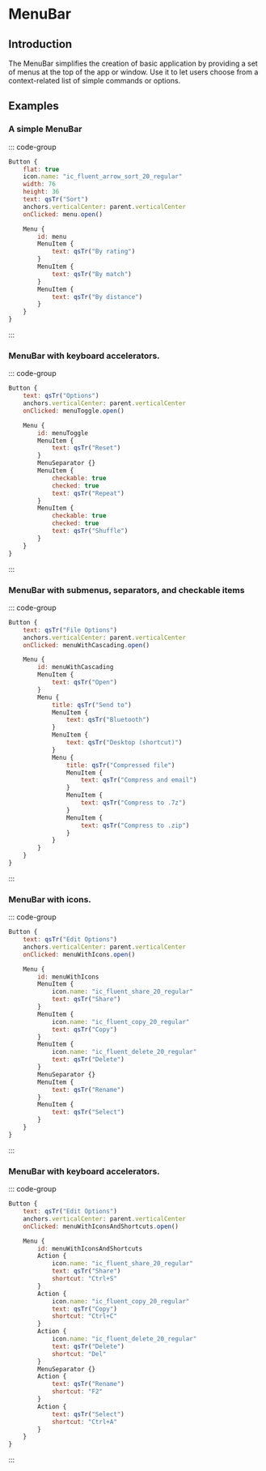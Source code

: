 # MenuBar

## Introduction

The MenuBar simplifies the creation of basic application by providing a set of menus at the top of the app or window. Use it to let users choose from a context-related list of simple commands or options.

## Examples

### A simple MenuBar

::: code-group

```qml
Button {
    flat: true
    icon.name: "ic_fluent_arrow_sort_20_regular"
    width: 76
    height: 36
    text: qsTr("Sort")
    anchors.verticalCenter: parent.verticalCenter
    onClicked: menu.open()

    Menu {
        id: menu
        MenuItem {
            text: qsTr("By rating")
        }
        MenuItem {
            text: qsTr("By match")
        }
        MenuItem {
            text: qsTr("By distance")
        }
    }
}
```

:::

### MenuBar with keyboard accelerators.

::: code-group

```qml
Button {
    text: qsTr("Options")
    anchors.verticalCenter: parent.verticalCenter
    onClicked: menuToggle.open()

    Menu {
        id: menuToggle
        MenuItem {
            text: qsTr("Reset")
        }
        MenuSeparator {}
        MenuItem {
            checkable: true
            checked: true
            text: qsTr("Repeat")
        }
        MenuItem {
            checkable: true
            checked: true
            text: qsTr("Shuffle")
        }
    }
}
```

:::

### MenuBar with submenus, separators, and checkable items

::: code-group

```qml
Button {
    text: qsTr("File Options")
    anchors.verticalCenter: parent.verticalCenter
    onClicked: menuWithCascading.open()

    Menu {
        id: menuWithCascading
        MenuItem {
            text: qsTr("Open")
        }
        Menu {
            title: qsTr("Send to")
            MenuItem {
                text: qsTr("Bluetooth")
            }
            MenuItem {
                text: qsTr("Desktop (shortcut)")
            }
            Menu {
                title: qsTr("Compressed file")
                MenuItem {
                    text: qsTr("Compress and email")
                }
                MenuItem {
                    text: qsTr("Compress to .7z")
                }
                MenuItem {
                    text: qsTr("Compress to .zip")
                }
            }
        }
    }
}
```

:::

### MenuBar with icons.

::: code-group

```qml
Button {
    text: qsTr("Edit Options")
    anchors.verticalCenter: parent.verticalCenter
    onClicked: menuWithIcons.open()

    Menu {
        id: menuWithIcons
        MenuItem {
            icon.name: "ic_fluent_share_20_regular"
            text: qsTr("Share")
        }
        MenuItem {
            icon.name: "ic_fluent_copy_20_regular"
            text: qsTr("Copy")
        }
        MenuItem {
            icon.name: "ic_fluent_delete_20_regular"
            text: qsTr("Delete")
        }
        MenuSeparator {}
        MenuItem {
            text: qsTr("Rename")
        }
        MenuItem {
            text: qsTr("Select")
        }
    }
}
```

:::

### MenuBar with keyboard accelerators.

::: code-group

```qml
Button {
    text: qsTr("Edit Options")
    anchors.verticalCenter: parent.verticalCenter
    onClicked: menuWithIconsAndShortcuts.open()

    Menu {
        id: menuWithIconsAndShortcuts
        Action {
            icon.name: "ic_fluent_share_20_regular"
            text: qsTr("Share")
            shortcut: "Ctrl+S"
        }
        Action {
            icon.name: "ic_fluent_copy_20_regular"
            text: qsTr("Copy")
            shortcut: "Ctrl+C"
        }
        Action {
            icon.name: "ic_fluent_delete_20_regular"
            text: qsTr("Delete")
            shortcut: "Del"
        }
        MenuSeparator {}
        Action {
            text: qsTr("Rename")
            shortcut: "F2"
        }
        Action {
            text: qsTr("Select")
            shortcut: "Ctrl+A"
        }
    }
}
```

:::